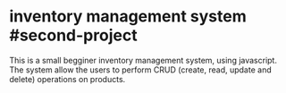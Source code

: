 # inventory management system #second-project
This is a small begginer inventory management system, using javascript. The system allow the users to perform CRUD (create, read, update and delete) operations on products.
